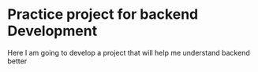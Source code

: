 # Practice project for backend Development 

Here I am going to develop a project that will help me understand backend better